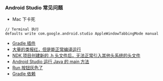 ### Android Studio 常见问题

- Mac 下卡死
```shell
// Terminal 执行
defaults write com.google.android.studio AppleWindowTabbingMode manual
```
- [Gradle 插件](./as_1.md)
- [大量的类报红，但是能正常编译运行](./as_2.md)
- [NDK 项目创建新的 .h 头文件后，无法正常引入其他头系统的头文件](./as_3.md)
- [Android Studio 运行 Java 的 main 方法](https://zhuanlan.zhihu.com/p/163338988)
- [Run 按钮灰色了](as_4.md)
- [Gradle 依赖](as_5.md)

